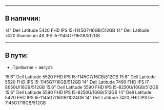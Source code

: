 ----------
В наличии:  
----------

14" Dell Latitude 5420 FHD IPS I5-1145G7/16GB/512GB
14" Dell Latitude 7420 Aluminium 4K IPS I5-1145G7/16GB/512GB

-------
В пути:
-------

- Прибытие ~ август:
  
15.6" Dell Latitude 5520 FHD IPS I5-1145G7/16GB/512GB
15.6" Dell Latitude 5520 FHD IPS I5-1145G7/16GB/512GB
14" Dell Latitude 7490 FHD IPS I7-8650U/16GB/512GB
15.6" Dell Latitude 5590 FHD IPS I5-8250U/16GB/512GB
15.6" Dell Latitude 5590 FHD IPS I5-8250U/16GB/512GB
14" Dell Latitude 5420 FHD IPS I5-1145G7/16GB/1024GB
14" Dell Latitude 7420 FHD IPS I5-1145G7/16GB/512GB
